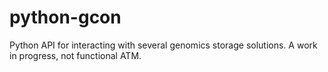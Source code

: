 python-gcon
===========

Python API for interacting with several genomics storage solutions. A work in progress, not functional ATM.
